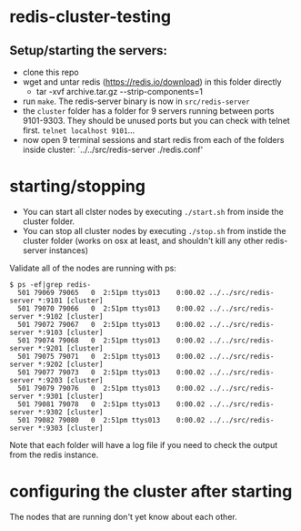 # redis-cluster-testing

## Setup/starting the servers:
- clone this repo
- wget and untar redis (https://redis.io/download) in this folder directly
  - tar -xvf archive.tar.gz --strip-components=1
- run `make`. The redis-server binary is now in `src/redis-server`
- the `cluster` folder has a folder for 9 servers running between ports 9101-9303. They should be unused ports but you can check with telnet first.
`telnet localhost 9101`...
- now open 9 terminal sessions and start redis from each of the folders inside cluster: `../../src/redis-server ./redis.conf'

# starting/stopping
- You can start all clster nodes by executing `./start.sh` from inside the cluster folder.
- You can stop all cluster nodes by executing `./stop.sh` from instide the cluster folder (works on osx at least, and shouldn't kill any other redis-server instances)


Validate all of the nodes are running with ps:
```
$ ps -ef|grep redis-
  501 79069 79065   0  2:51pm ttys013    0:00.02 ../../src/redis-server *:9101 [cluster]
  501 79070 79066   0  2:51pm ttys013    0:00.02 ../../src/redis-server *:9102 [cluster]
  501 79072 79067   0  2:51pm ttys013    0:00.02 ../../src/redis-server *:9103 [cluster]
  501 79074 79068   0  2:51pm ttys013    0:00.02 ../../src/redis-server *:9201 [cluster]
  501 79075 79071   0  2:51pm ttys013    0:00.02 ../../src/redis-server *:9202 [cluster]
  501 79077 79073   0  2:51pm ttys013    0:00.02 ../../src/redis-server *:9203 [cluster]
  501 79079 79076   0  2:51pm ttys013    0:00.02 ../../src/redis-server *:9301 [cluster]
  501 79081 79078   0  2:51pm ttys013    0:00.02 ../../src/redis-server *:9302 [cluster]
  501 79082 79080   0  2:51pm ttys013    0:00.02 ../../src/redis-server *:9303 [cluster]
```

Note that each folder will have a log file if you need to check the output from the redis instance.

# configuring the cluster after starting
The nodes that are running don't yet know about each other.
